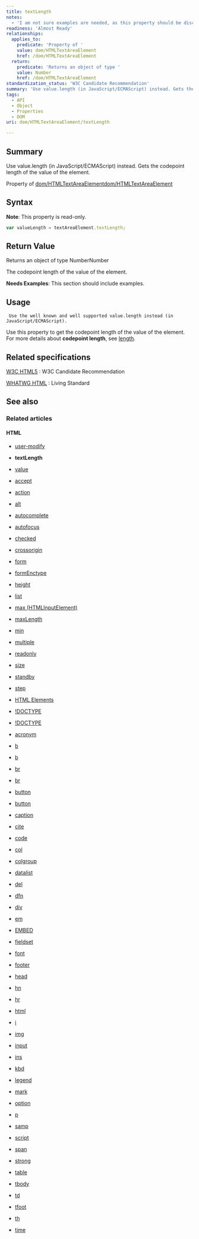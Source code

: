 ```yaml
---
title: textLength
notes:
  - 'I am not sure examples are needed, as this property should be discouraged.'
readiness: 'Almost Ready'
relationships:
  applies_to:
    predicate: 'Property of '
    value: dom/HTMLTextAreaElement
    href: /dom/HTMLTextAreaElement
  return:
    predicate: 'Returns an object of type '
    value: Number
    href: /dom/HTMLTextAreaElement
standardization_status: 'W3C Candidate Recommendation'
summary: 'Use value.length (in JavaScript/ECMAScript) instead. Gets the codepoint length of the value of the element.'
tags:
  - API
  - Object
  - Properties
  - DOM
uri: dom/HTMLTextAreaElement/textLength

---
```

## <span>Summary</span>

Use value.length (in JavaScript/ECMAScript) instead. Gets the codepoint length of the value of the element.

Property of [dom/HTMLTextAreaElement](/dom/HTMLTextAreaElement)[dom/HTMLTextAreaElement](/dom/HTMLTextAreaElement)

## <span>Syntax</span>

**Note**: This property is read-only.

``` js
var valueLength = textAreaElement.textLength;
```

## <span>Return Value</span>

Returns an object of type NumberNumber

The codepoint length of the value of the element.

**Needs Examples**: This section should include examples.

## <span>Usage</span>

     Use the well known and well supported value.length instead (in JavaScript/ECMAScript).

Use this property to get the codepoint length of the value of the element. For more details about **codepoint length**, see [length](/javascript/String/length).

## <span>Related specifications</span>

[W3C HTML5](http://www.w3.org/TR/2014/CR-html5-20140731/forms.html#dom-textarea-textlength)
:   W3C Candidate Recommendation

[WHATWG HTML](http://www.whatwg.org/specs/web-apps/current-work/multipage/forms.html#dom-textarea-textlength)
:   Living Standard

## <span>See also</span>

### <span>Related articles</span>

#### <span>HTML</span>

-   [user-modify](/css/properties/user-modify)

-   **textLength**

-   [value](/dom/HTMLTextAreaElement/value)

-   [accept](/html/attributes/accept)

-   [action](/html/attributes/action)

-   [alt](/html/attributes/alt)

-   [autocomplete](/html/attributes/autocomplete)

-   [autofocus](/html/attributes/autofocus)

-   [checked](/html/attributes/checked)

-   [crossorigin](/html/attributes/crossorigin)

-   [form](/html/attributes/form)

-   [formEnctype](/html/attributes/formEnctype)

-   [height](/html/attributes/height)

-   [list](/html/attributes/list)

-   [max (HTMLInputElement)](/html/attributes/max_(HTMLInputElement))

-   [maxLength](/html/attributes/maxLength)

-   [min](/html/attributes/min)

-   [multiple](/html/attributes/multiple)

-   [readonly](/html/attributes/readonly)

-   [size](/html/attributes/size)

-   [standby](/html/attributes/standby)

-   [step](/html/attributes/step)

-   [HTML Elements](/html/elements)

-   [!DOCTYPE](/html/elements/!DOCTYPE)

-   [!DOCTYPE](/html/elements/!DOCTYPE/ja)

-   [acronym](/html/elements/acronym)

-   [b](/html/elements/b)

-   [b](/html/elements/b/ja)

-   [br](/html/elements/br)

-   [br](/html/elements/br/ja)

-   [button](/html/elements/button)

-   [button](/html/elements/button/ja)

-   [caption](/html/elements/caption)

-   [cite](/html/elements/cite)

-   [code](/html/elements/code)

-   [col](/html/elements/col)

-   [colgroup](/html/elements/colgroup)

-   [datalist](/html/elements/datalist)

-   [del](/html/elements/del)

-   [dfn](/html/elements/dfn)

-   [div](/html/elements/div)

-   [em](/html/elements/em)

-   [EMBED](/html/elements/embed)

-   [fieldset](/html/elements/fieldset)

-   [font](/html/elements/font)

-   [footer](/html/elements/footer)

-   [head](/html/elements/head)

-   [hn](/html/elements/hn)

-   [hr](/html/elements/hr)

-   [html](/html/elements/html)

-   [i](/html/elements/i)

-   [img](/html/elements/img)

-   [input](/html/elements/input)

-   [ins](/html/elements/ins)

-   [kbd](/html/elements/kbd)

-   [legend](/html/elements/legend)

-   [mark](/html/elements/mark)

-   [option](/html/elements/option)

-   [p](/html/elements/p)

-   [samp](/html/elements/samp)

-   [script](/html/elements/script)

-   [span](/html/elements/span)

-   [strong](/html/elements/strong)

-   [table](/html/elements/table)

-   [tbody](/html/elements/tbody)

-   [td](/html/elements/td)

-   [tfoot](/html/elements/tfoot)

-   [th](/html/elements/th)

-   [time](/html/elements/time)
